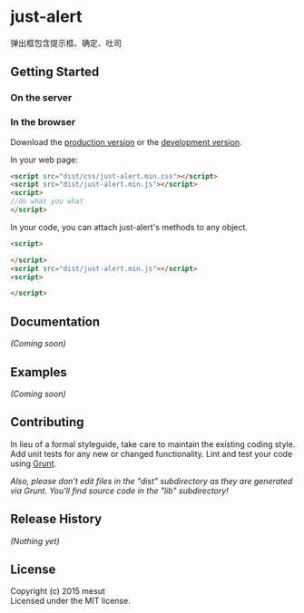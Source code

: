 # just-alert

弹出框包含提示框、确定、吐司

## Getting Started
### On the server

### In the browser
Download the [production version][min] or the [development version][max].

[min]: https://raw.github.com/mesut/just-alert/master/dist/just-alert.min.js
[max]: https://raw.github.com/mesut/just-alert/master/dist/just-alert.js

In your web page:

```html
<script src="dist/css/just-alert.min.css"></script>
<script src="dist/just-alert.min.js"></script>
<script>
//do what you what
</script>
```

In your code, you can attach just-alert's methods to any object.

```html
<script>

</script>
<script src="dist/just-alert.min.js"></script>
<script>

</script>
```

## Documentation
_(Coming soon)_

## Examples
_(Coming soon)_

## Contributing
In lieu of a formal styleguide, take care to maintain the existing coding style. Add unit tests for any new or changed functionality. Lint and test your code using [Grunt](http://gruntjs.com/).

_Also, please don't edit files in the "dist" subdirectory as they are generated via Grunt. You'll find source code in the "lib" subdirectory!_

## Release History
_(Nothing yet)_

## License
Copyright (c) 2015 mesut  
Licensed under the MIT license.
